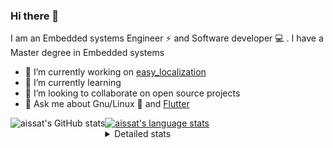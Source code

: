 ### Hi there 👋

I am an Embedded systems Engineer ⚡️ and Software developer 💻 . I have a Master degree in Embedded systems
- 🔭 I’m currently working on [easy_localization](https://pub.dev/packages/easy_localization)
- 🌱 I’m currently learning 
- 👯 I’m looking to collaborate on open source projects
- 💬 Ask me about  Gnu/Linux 🐧 and [Flutter](https://flutter.dev) 

<a href="https://profile-summary-for-github.com/user/aissat">
  <img align="left" height="170px" src="https://github-readme-stats.vercel.app/api?username=aissat&show_icons=true&line_height=27&count_private=true&include_all_commits=true" alt="aissat's GitHub stats"/>
  <img src="https://github-readme-stats.vercel.app/api/top-langs/?username=aissat&hide_langs_below=5&layout=compact" alt="aissat's language stats"/>
</a>

<details>
<summary>Detailed stats</summary>
 

### 🧐 Waka Stats

<!--START_SECTION:waka-->
![Code Time](http://img.shields.io/badge/Code%20Time-4%2C555%20hrs%206%20mins-blue)

![Profile Views](http://img.shields.io/badge/Profile%20Views-1-blue)

![Lines of code](https://img.shields.io/badge/From%20Hello%20World%20I%27ve%20Written--3%20Million%20lines%20of%20code-blue)

**🐱 My GitHub Data** 

> 🏆 109 Contributions in the Year 2022
 > 
> 📦 45.9 kB Used in GitHub's Storage 
 > 
> 💼 Opted to Hire
 > 
> 📜 161 Public Repositories 
 > 
> 🔑 22 Private Repositories  
 > 
**I'm a Night 🦉** 

```text
🌞 Morning    16 commits     █░░░░░░░░░░░░░░░░░░░░░░░░   3.99% 
🌆 Daytime    84 commits     █████░░░░░░░░░░░░░░░░░░░░   20.95% 
🌃 Evening    144 commits    █████████░░░░░░░░░░░░░░░░   35.91% 
🌙 Night      157 commits    █████████░░░░░░░░░░░░░░░░   39.15%

```
📅 **I'm Most Productive on Friday** 

```text
Monday       19 commits     █░░░░░░░░░░░░░░░░░░░░░░░░   4.74% 
Tuesday      74 commits     ████░░░░░░░░░░░░░░░░░░░░░   18.45% 
Wednesday    47 commits     ███░░░░░░░░░░░░░░░░░░░░░░   11.72% 
Thursday     34 commits     ██░░░░░░░░░░░░░░░░░░░░░░░   8.48% 
Friday       82 commits     █████░░░░░░░░░░░░░░░░░░░░   20.45% 
Saturday     64 commits     ████░░░░░░░░░░░░░░░░░░░░░   15.96% 
Sunday       81 commits     █████░░░░░░░░░░░░░░░░░░░░   20.2%

```


📊 **This Week I Spent My Time On** 

```text
⌚︎ Time Zone: Africa/Algiers

💬 Programming Languages: 
No Activity Tracked This Week

🔥 Editors: 
No Activity Tracked This Week

💻 Operating System: 
No Activity Tracked This Week

```

**I Mostly Code in Dart** 

```text
Dart                     24 repos            ████████░░░░░░░░░░░░░░░░░   32.88% 
Shell                    6 repos             ██░░░░░░░░░░░░░░░░░░░░░░░   8.22% 
C++                      6 repos             ██░░░░░░░░░░░░░░░░░░░░░░░   8.22% 
TypeScript               6 repos             ██░░░░░░░░░░░░░░░░░░░░░░░   8.22% 
PHP                      5 repos             █░░░░░░░░░░░░░░░░░░░░░░░░   6.85%

```


**Timeline**

![Chart not found](https://raw.githubusercontent.com/aissat/aissat/master/charts/bar_graph.png) 


 Last Updated on 04/09/2022 00:50:07 UTC
<!--END_SECTION:waka-->

</details>
